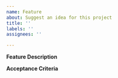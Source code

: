 ```yaml
---
name: Feature
about: Suggest an idea for this project
title: ''
labels: ''
assignees: ''

---
```


**Feature Description**

**Acceptance Criteria**
